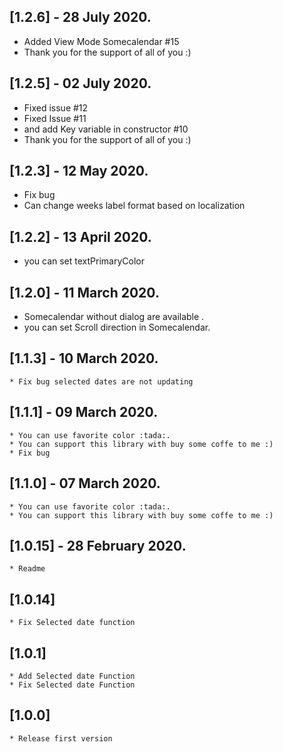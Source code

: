 ## [1.2.6] -  28 July 2020.
   * Added View Mode Somecalendar #15
   * Thank you for the support of all of you :)
   
## [1.2.5] -  02 July 2020.
   * Fixed issue #12
   * Fixed Issue #11
   * and add Key variable in constructor #10
   * Thank you for the support of all of you :)

## [1.2.3] -  12 May 2020.
   * Fix bug
   * Can change weeks label format based on localization

## [1.2.2] -  13 April 2020.
   * you can set textPrimaryColor

## [1.2.0] -  11 March 2020.
   * Somecalendar without dialog are available .
   * you can set Scroll direction in Somecalendar.

## [1.1.3] -  10 March 2020.
    * Fix bug selected dates are not updating

## [1.1.1] -  09 March 2020.
    * You can use favorite color :tada:.
    * You can support this library with buy some coffe to me :)
    * Fix bug

## [1.1.0] -  07 March 2020.

    * You can use favorite color :tada:.
    * You can support this library with buy some coffe to me :)


## [1.0.15] -  28 February 2020.

    * Readme

## [1.0.14]

    * Fix Selected date function

## [1.0.1]

    * Add Selected date Function
    * Fix Selected date Function

## [1.0.0]

    * Release first version
